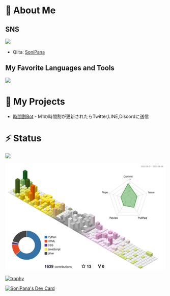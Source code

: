 # 🧐 About Me

## SNS

   <a href="https://twitter.com/M1_Matu"><img src="https://skillicons.dev/icons?i=twitter&theme=light"></a>

   - Qiita: [SoniPana](https://qiita.com/SoniPana)

## My Favorite Languages and Tools

<img src="https://skillicons.dev/icons?i=python,flutter,cs,html,css,typescript,git,linux,selenium,github,vscode&theme=light">


# 🚀 My Projects

- [時間割Bot](https://github.com/m1daily/Schedule_Bot) - M1の時間割が更新されたらTwitter,LINE,Discordに送信


# ⚡ Status

![](https://img.shields.io/github/followers/SoniPana)

![](./profile-3d-contrib/profile-season-animate.svg)

[![trophy](https://github-profile-trophy.vercel.app/?username=SoniPana)](https://github.com/ryo-ma/github-profile-trophy)

<a href="https://app.daily.dev/SoniPana"><img src="https://api.daily.dev/devcards/72d7f4b1fd7e4fe2b291d29236ec208c.png?r=4rj" width="400" alt="SoniPana's Dev Card"/></a>
